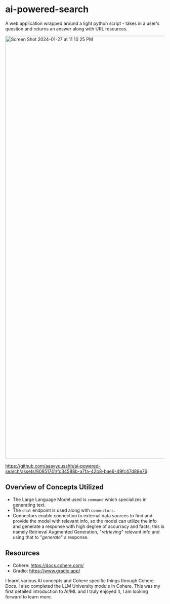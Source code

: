 # ai-powered-search

A web application wrapped around a light python script - takes in a user's question and returns an answer along with URL resources.

<img width="1334" alt="Screen Shot 2024-01-27 at 11 10 25 PM" src="https://github.com/aaayyuusshh/ai-powered-search/assets/80851741/6e48f71e-dcb2-414a-afec-a545a75eb592">

https://github.com/aaayyuusshh/ai-powered-search/assets/80851741/fc34588b-a7fa-42b8-bae6-49fc47d89e76

## Overview of Concepts Utilized
- The Large Language Model used is `command` which specializes in generating text.
- The `chat` endpoint is used along with `connectors`.
- Connectors enable connection to external data sources to find and provide the model with relevant info, so the model can utilize the info and generate a response with high degree of accurracy and facts; this is namely Retrieval Augmented Generation, "_retrieving_" relevant info and using that to "_generate_" a response.

## Resources
- Cohere: https://docs.cohere.com/
- Gradio: https://www.gradio.app/

I learnt various AI concepts and Cohere specific things through Cohere Docs. I also completed the LLM University module in Cohere. This was my first detailed introduction to AI/ML and I truly enjoyed it, I am looking forward to learn more.
